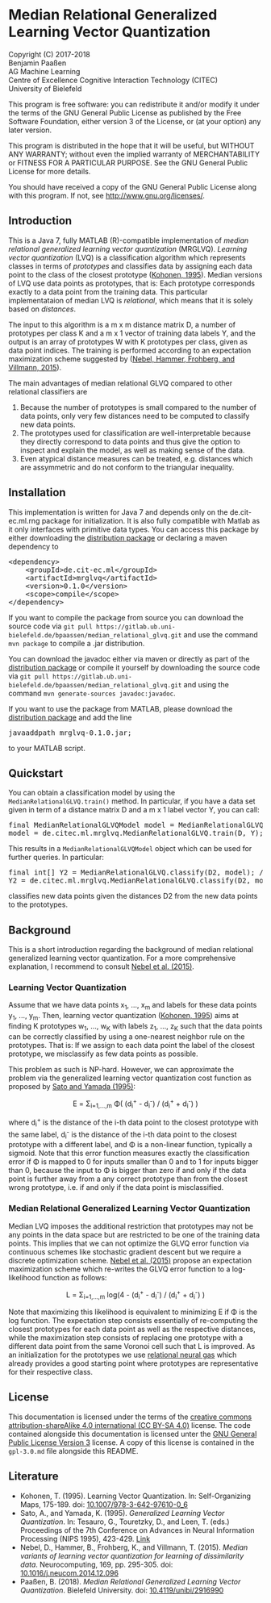 # Median Relational Generalized Learning Vector Quantization

Copyright (C) 2017-2018  
Benjamin Paaßen  
AG Machine Learning  
Centre of Excellence Cognitive Interaction Technology (CITEC)  
University of Bielefeld

This program is free software: you can redistribute it and/or modify
it under the terms of the GNU General Public License as published by
the Free Software Foundation, either version 3 of the License, or
(at your option) any later version.

This program is distributed in the hope that it will be useful,
but WITHOUT ANY WARRANTY; without even the implied warranty of
MERCHANTABILITY or FITNESS FOR A PARTICULAR PURPOSE. See the
GNU General Public License for more details.

You should have received a copy of the GNU General Public License
along with this program.  If not, see <http://www.gnu.org/licenses/>.

## Introduction

This is a Java 7, fully MATLAB (R)-compatible implementation of _median relational generalized learning vector quantization_ (MRGLVQ).
_Learning vector quantization_ (LVQ) is a classification algorithm which represents classes in terms
of _prototypes_ and classifies data by assigning each data point to the class of the closest
prototype ([Kohonen, 1995][1]). Median versions of LVQ use data points as prototypes, that is: Each
prototype corresponds exactly to a data point from the training data. This particular
implementataion of median LVQ is _relational_, which means that it is solely based on _distances_.

The input to this algorithm is a m x m distance matrix D, a number of prototypes per class K and a
m x 1 vector of training data labels Y, and the output is an array of prototypes W with K prototypes
per class, given as data point indices. The training is performed according to an expectation
maximization scheme suggested by ([Nebel, Hammer, Frohberg, and Villmann, 2015][3]).

The main advantages of median relational GLVQ compared to other relational classifiers are

1. Because the number of prototypes is small compared to the number of data points, only very few
distances need to be computed to classify new data points.
2. The prototypes used for classification are well-interpretable because they directly correspond
to data points and thus give the option to inspect and explain the model, as well as making sense
of the data.
3. Even atypical distance measures can be treated, e.g. distances which are assymmetric and do not
conform to the triangular inequality.

## Installation

This implementation is written for Java 7 and depends only on the de.cit-ec.ml.rng package for
initialization. It is also fully compatible with Matlab as it only interfaces with primitive data
types. You can access this package by either downloading the [distribution package][4]
or declaring a maven dependency to

<pre>
&lt;dependency&gt;
	&lt;groupId&gt;de.cit-ec.ml&lt;/groupId&gt;
	&lt;artifactId&gt;mrglvq&lt;/artifactId&gt;
	&lt;version&gt;0.1.0&lt;/version&gt;
	&lt;scope&gt;compile&lt;/scope&gt;
&lt;/dependency&gt;
</pre>

If you want to compile the package from source you can download the source code via
`git pull https://gitlab.ub.uni-bielefeld.de/bpaassen/median_relational_glvq.git` and use the
command `mvn package` to compile a .jar distribution.

You can download the javadoc either via maven or directly as part of the [distribution package][4]
or compile it yourself by downloading the source code via 
`git pull https://gitlab.ub.uni-bielefeld.de/bpaassen/median_relational_glvq.git` and using the
command `mvn generate-sources javadoc:javadoc`.

If you want to use the package from MATLAB, please download the [distribution package][4] and add
the line

<pre>javaaddpath mrglvq-0.1.0.jar;</pre>

to your MATLAB script.

## Quickstart

You can obtain a classification model by using the `MedianRelationalGLVQ.train()` method. In
particular, if you have a data set given in term of a distance matrix D and a m x 1 label vector
Y, you can call:

<pre>
final MedianRelationalGLVQModel model = MedianRelationalGLVQ.train(D, Y); // Java
model = de.citec.ml.mrglvq.MedianRelationalGLVQ.train(D, Y); % MATLAB
</pre>

This results in a `MedianRelationalGLVQModel` object which can be used for further queries. In particular:

<pre>final int[] Y2 = MedianRelationalGLVQ.classify(D2, model); // Java
Y2 = de.citec.ml.mrglvq.MedianRelationalGLVQ.classify(D2, model) %MATLAB</pre>

classifies new data points given the distances D2 from the new data points to the prototypes.

## Background

This is a short introduction regarding the background of median relational generalized learning
vector quantization. For a more comprehensive explanation, I recommend to consult
[Nebel et al. (2015)][3].

### Learning Vector Quantization

Assume that we have data points x<sub>1</sub>, ..., x<sub>m</sub> and labels for these data points
y<sub>1</sub>, ..., y<sub>m</sub>. Then, learning vector quantization ([Kohonen, 1995][1]) aims at
finding K prototypes w<sub>1</sub>, ..., w<sub>K</sub> with labels z<sub>1</sub>, ..., z<sub>K</sub>
such that the data points can be correctly classified by using a one-nearest neighbor rule on the
prototypes. That is: If we assign to each data point the label of the closest prototype, we
misclassify as few data points as possible.

This problem as such is NP-hard. However, we can approximate the problem via the generalized
learning vector quantization cost function as proposed by [Sato and Yamada (1995)][2]:

<center>E = &Sigma;<sub>i=1,...,m</sub> &Phi;(
	(d<sub>i</sub><sup>+</sup> - d<sub>i</sub><sup>-</sup>) /
	(d<sub>i</sub><sup>+</sup> + d<sub>i</sub><sup>-</sup>)
)</center>

where d<sub>i</sub><sup>+</sup> is the distance of the i-th data point to the closest prototype
with the same label, d<sub>i</sub><sup>-</sup> is the distance of the i-th data point to the
closest prototype with a different label, and &Phi; is a non-linear function, typically a sigmoid.
Note that this error function measures exactly the classification error if &Phi; is mapped to 0
for inputs smaller than 0 and to 1 for inputs bigger than 0, because the input to &Phi; is bigger
than zero if and only if the data point is further away from a any correct prototype than from
the closest wrong prototype, i.e. if and only if the data point is misclassified.

### Median Relational Generalized Learning Vector Quantization

Median LVQ imposes the additional restriction that prototypes may not be any points in the data
space but are restricted to be one of the training data points. This implies that we can not
optimize the GLVQ error function via continuous schemes like stochastic gradient descent but we
require a discrete optimization scheme. [Nebel et al. (2015)][3] propose an expectation maximization
scheme which re-writes the GLVQ error function to a log-likelihood function as follows:

<center>L = &Sigma;<sub>i=1,...,m</sub> log(4 -
	(d<sub>i</sub><sup>+</sup> - d<sub>i</sub><sup>-</sup>) /
	(d<sub>i</sub><sup>+</sup> + d<sub>i</sub><sup>-</sup>)
)</center>

Note that maximizing this likelihood is equivalent to minimizing E if &Phi; is the log function.
The expectation step consists essentially of re-computing the closest prototypes for each data
point as well as the respective distances, while the maximization step consists of replacing one
prototype with a different data point from the same Voronoi cell such that L is improved.
As an initialization for the prototypes we use [relational neural gas](http://doi.org/10.4119/unibi/2916980)
which already provides a good starting point where prototypes are representative for their respective class.

## License

This documentation is licensed under the terms of the [creative commons attribution-shareAlike 4.0 international (CC BY-SA 4.0)](https://creativecommons.org/licenses/by-sa/4.0/) license. The code
contained alongside this documentation is licensed unter the
[GNU General Public License Version 3](https://www.gnu.org/licenses/gpl-3.0.en.html) license.
A copy of this license is contained in the `gpl-3.0.md` file alongside this README.

## Literature

* Kohonen, T. (1995). Learning Vector Quantization. In: Self-Organizing Maps, 175-189. doi: [10.1007/978-3-642-97610-0_6][1]
* Sato, A., and Yamada, K. (1995). _Generalized Learning Vector Quantization_. In: Tesauro, G., Touretzky, D., and Leen, T. (eds.) Proceedings of the 7th Conference on Advances in Neural Information Processing (NIPS 1995), 423-429. [Link][2]
* Nebel, D., Hammer, B., Frohberg, K., and Villmann, T. (2015). _Median variants of learning vector quantization for learning of dissimilarity data_. Neurocomputing, 169, pp. 295-305. doi: [10.1016/j.neucom.2014.12.096][3]
* Paaßen, B. (2018). _Median Relational Generalized Learning Vector Quantization_. Bielefeld University. doi: [10.4119/unibi/2916990][4]

[1]: https://doi.org/10.1007/978-3-642-97610-0_6 "Kohonen, T. (1995). Learning Vector Quantization. In: Self-Organizing Maps, 175-189"
[2]: https://papers.nips.cc/paper/1113-generalized-learning-vector-quantization "Sato, A., and Yamada, K. (1995). Generalized Learning Vector Quantization. In: Tesauro, G., Touretzky, D., and Leen, T. (eds.) Proceedings of the 7th Conference on Advances in Neural Information Processing (NIPS 1995), 423-429."
[3]: https://doi.org/10.1016/j.neucom.2014.12.096 "Nebel, D., Hammer, B., Frohberg, K., and Villmann, T. (2015). Median variants of learning vector quantization for learning of dissimilarity data. Neurocomputing, 169, pp. 295-305."
[4]: https://doi.org/10.4119/unibi/2916990 "Paaßen, B. (2018). Median Relational Generalized Learning Vector Quantization. Bielefeld University."
